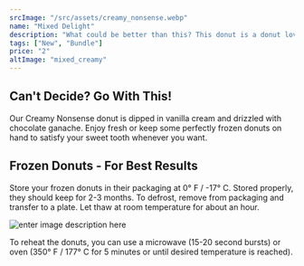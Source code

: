 ```yaml
---
srcImage: "/src/assets/creamy_nonsense.webp"
name: "Mixed Delight"
description: "What could be better than this? This donut is a donut lover's dream!"
tags: ["New", "Bundle"]
price: "2"
altImage: "mixed_creamy"
---
```


## Can't Decide? Go With This!

Our Creamy Nonsense donut is dipped in vanilla cream and drizzled with chocolate ganache. Enjoy fresh or keep some perfectly frozen donuts on hand to satisfy your sweet tooth whenever you want.

## Frozen Donuts - For Best Results

Store your frozen donuts in their packaging at 0° F / -17° C. Stored properly, they should keep for 2-3 months. To defrost, remove from packaging and transfer to a plate. Let thaw at room temperature for about an hour.

![enter image description here](https://media.crystallize.com/dounot/22/12/2/6/@200/chocolcate-donuts.avif)

To reheat the donuts, you can use a microwave (15-20 second bursts) or oven (350° F / 177° C for 5 minutes or until desired temperature is reached).
